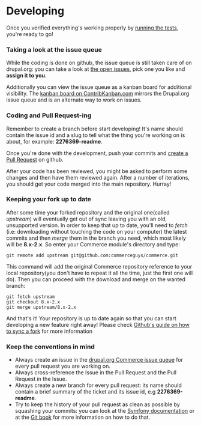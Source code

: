 # Developing

Once you verified everything's working properly by [running the tests](testing.md), you're ready to go!


### Taking a look at the issue queue

While the coding is done on github, the issue queue is still taken care of on drupal.org: you can take a look at [the open issues](https://www.drupal.org/project/issues/search/commerce?assigned=&submitted=&project_issue_followers=&status[0]=Open&version[0]=8.x&issue_tags_op=%3D&issue_tags=&text=&&&&order=field_issue_priority&sort=desc
), pick one you like and **assign it to you**.

Additionally you can view the issue queue as a kanban board for additional visibility. The [kanban board on ContribKanban.com](https://contribkanban.com/board/commerce2x) mirrors the Drupal.org issue queue and is an alternate way to work on issues.

### Coding and Pull Request-ing

Remember to create a branch before start developing! It's name should contain the issue id and a slug to tell what the thing you're working on is about, for example: **2276369-readme**.

Once you're done with the development, push your commits and [create a Pull Request](https://help.github.com/articles/using-pull-requests#initiating-the-pull-request) on github.

After your code has been reviewed, you might be asked to perform some changes and then have them reviewed again. After a number of iterations, you should get your code merged into the main repository. Hurray!

### Keeping your fork up to date

After some time your forked repository and the original one(called *upstream*) will eventually get out of sync leaving you with an old, unsupported version. In order to keep that up to date, you'll need to *fetch* (i.e: downloading without touching the code on your computer) the latest commits and then *merge* them in the branch you need, which most likely will be **8.x-2.x**. So enter your Commerce module's directory and type:

    git remote add upstream git@github.com:commerceguys/commerce.git

This command will add the original Commerce repository reference to your local repository(you don't have to repeat it all the time, just the first one will do).
Then you can proceed with the download and merge on the wanted branch:

    git fetch upstream
    git checkout 8.x-2.x
    git merge upstream/8.x-2.x

And that's it! Your repository is up to date again so that you can start developing a new feature right away! Please check [Github's guide on how to sync a fork](https://help.github.com/articles/syncing-a-fork) for more information

### Keep the conventions in mind

* Always create an issue in the [drupal.org Commerce issue queue](http://drupal.org/project/issues/commerce)
  for every pull request you are working on.
* Always cross-reference the Issue in the Pull Request and the Pull Request in
  the Issue.
* Always create a new branch for every pull request: its name should contain a
  brief summary of the ticket and its issue id, e.g **2276369-readme**.
* Try to keep the history of your pull request as clean as possible by squashing
  your commits: you can look at the [Symfony documentation](http://symfony.com/doc/current/cmf/contributing/commits.html)
  or at the [Git book](http://git-scm.com/book/en/Git-Tools-Rewriting-History#Changing-Multiple-Commit-Messages)
  for more information on how to do that.
